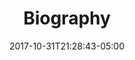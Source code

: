 ---
categories:
- ""
- ""
date: "2017-10-31T21:28:43-05:00"
description: "Here is a little bit about myself"
draft: false
image: pic02.jpg
keywords: ""
slug: aliquam
title: Biography
---